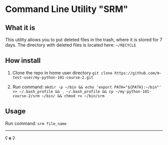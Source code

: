 # Command Line Utility "SRM"

## What it is
This utility allows you to put deleted files in the trash, where it is stored for 7 days. 
The directory with deleted files is located here: `~/RECYCLE`

## How install
1. Clone the repo in home user directory
`git clone https://github.com/m-test-user/my-python-101-course-2.git`

2. Run command:
`mkdir -p ~/bin && echo 'export PATH="${PATH}:~/bin"' >> ~/.bash_profile && . ~/.bash_profile && cp ~/my-python-101-course-2/srm ~/bin/ && chmod +x ~/bin/srm`

## Usage
Run command: `srm file_name`

---
ʕ·ᴥ·ʔ
